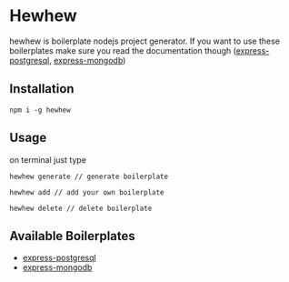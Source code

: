 # Hewhew

hewhew is boilerplate nodejs project generator. If you want to use these boilerplates make sure you read the documentation though ([express-postgresql](https://github.com/akane10/express-postgresql), [express-mongodb](https://github.com/akane10/express-mongodb))

## Installation

```
npm i -g hewhew
```

## Usage

on terminal just type

```
hewhew generate // generate boilerplate

hewhew add // add your own boilerplate

hewhew delete // delete boilerplate
```

## Available Boilerplates

- [express-postgresql](https://github.com/akane10/express-postgresql)
- [express-mongodb](https://github.com/akane10/express-mongodb)
